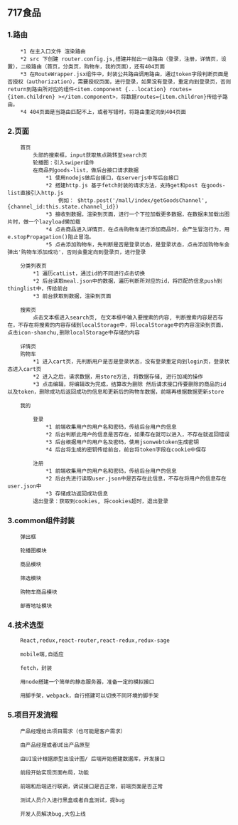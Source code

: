 ##  717食品

###  1.路由

        *1 在主入口文件 渲染路由
        *2 src 下创建 router.config.js,搭建并抛出一级路由（登录，注册，详情页，设置），二级路由（首页，分类页，购物车，我的页面），还有404页面
        *3 在RouteWrapper.jsx组件中，封装公共路由调用路由，通过token字段判断页面是否授权（authorization），需要授权页面，进行登录，如果没有登录，重定向到登录页，否则return到路由所对应的组件<item.component {...location} routes={item.children} ></item.component>，将数据routes={item.children}传给子路由。
        *4 404页面是当路由匹配不上，或者写错时，将路由重定向到404页面

###  2.页面

        首页
            头部的搜索框，input获取焦点跳转至search页
            轮播图：引入swiper组件
            在商品列goods-list，做后台接口请求数据
                *1 使用nodejs做后台接口，在serverjs中写后台接口
                *2 搭建http.js 基于fetch封装的请求方法，支持get和post 在goods-list直接引入http.js
                    例如： $http.post('/mall/index/getGoodsChannel',{channel_id:this.state.channel_id})
                *3 接收到数据，渲染到页面，进行一个下拉加载更多数据，在数据未加载出图片时，做一个lazyload懒加载
                *4 点击商品进入详情页，在点击购物车进行添加商品时，会产生冒泡行为，用e.stopPropagation()阻止冒泡。
                *5 点击添加购物车，先判断是否是登录状态，是登录状态，点击添加购物车会弹出'购物车添加成功'，否则会重定向到登录页，进行登录

        分类列表页
            *1 遍历catList，通过id的不同进行点击切换
            *2 后台读取meal.json中的数据，遍历判断所对应的id，将匹配的信息push到thinglist中，传给前台
            *3 前台获取到数据，渲染到页面

        搜索页
            点击文本框进入search页, 在文本框中输入要搜索的内容, 判断搜索内容是否存在，不存在将搜索的内容存储到localStorage中，将localStorage中的内容渲染到页面，点击icon-shanchu,删除localStorage中存储的内容

        详情页
        购物车
            *1 进入cart页，先判断用户是否是登录状态，没有登录重定向到login页，登录状态进入cart页
            *2 进入之后，请求数据，用store方法, 将数据存储, 进行加减的操作
            *3 点击编辑，将编辑改为完成，结算改为删除 然后请求接口传要删除的商品的id以及token，删除成功后返回成功的信息和更新后的购物车数据，前端再根据数据更新store

        我的

            登录
                *1 前端收集用户的用户名和密码，传给后台用户的信息
                *2 后台判断此用户的信息是否存在，如果存在就可以进入，不存在就返回错误
                *3 后台根据用户的用户名及密码，使用jsonwebtoken生成密钥
                *4 后台将生成的密钥传给前台，前台将token字段在cookie中保存

            注册
                *1 前端收集用户的用户名和密码，传给后台用户的信息
                *2 后台先进行读取user.json中是否存在此信息，不存在将用户的信息存在user.json中
                *3 存储成功返回成功信息
            退出登录：获取到cookies, 将cookies超时，退出登录

###  3.common组件封装

        弹出框

        轮播图模块

        商品模块

        筛选模块

        购物车商品模块

        邮寄地址模块

###  4.技术选型

        React,redux,react-router,react-redux,redux-sage

        mobile端,自适应

        fetch，封装

        用node搭建一个简单的静态服务器，准备一定的模拟接口

        用脚手架，webpack，自行搭建可以切换不同环境的脚手架

###  5.项目开发流程

        产品经理给出项目需求（也可能是客户需求）

        由产品经理或者UE出产品原型

        由UI设计根据原型出设计图/ 后端开始搭建数据库，开发接口

        前段开始实现页面布局，功能

        前端和后端进行联调，调试接口是否正常，前端页面是否正常

        测试人员介入进行黑盒或者白盒测试，提bug

        开发人员解决bug,大包上线